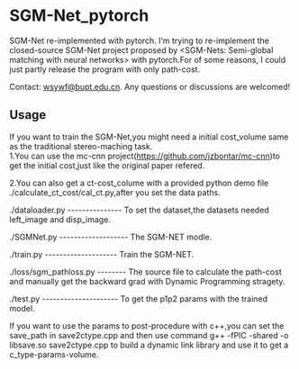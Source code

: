 # SGM-Net_pytorch
SGM-Net re-implemented with pytorch.
I‘m trying to re-implement the closed-source SGM-Net project proposed by <SGM-Nets: Semi-global matching with neural networks> with pytorch.For of some reasons, I could just partly release the program with only path-cost.

Contact: [wsywf@bupt.edu.cn](mailto:wsywf@bupt.edu.cn). Any questions or discussions are welcomed!  

## Usage

If you want to train the SGM-Net,you might need a initial cost_volume same as the traditional stereo-maching task.  
1.You can use the mc-cnn project(https://github.com/jzbontar/mc-cnn)to get the initial cost,just like the original paper refered.

2.You can also get a ct-cost_colume with a provided python demo file ./calculate_ct_cost/cal_ct.py,after you set the data paths.

./dataloader.py --------------- To set the dataset,the datasets needed left_image and disp_image.

./SGMNet.py ------------------- The SGM-NET modle.

./train.py -------------------- Train the SGM-NET.

./loss/sgm_pathloss.py -------- The source file to calculate the path-cost and manually get the backward grad with Dynamic Programming stragety.

./test.py --------------------- To get the p1p2 params with the trained model.

If you want to use the params to post-procedure with c++,you can set the save_path in save2ctype.cpp and then use command     g++ -fPIC -shared -o libsave.so save2ctype.cpp  to build a dynamic link library and use it to get a c_type-params-volume.
                               

